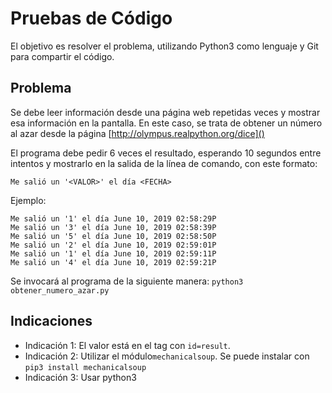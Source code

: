 # Pruebas de Código

El objetivo es resolver el problema, utilizando Python3 
como lenguaje y Git para compartir el código.

## Problema

Se debe leer información desde una página web repetidas veces y mostrar esa información en la pantalla.
En este caso, se trata de obtener un número al azar desde la página [http://olympus.realpython.org/dice]()

El programa debe pedir 6 veces el resultado, esperando 10 
segundos entre intentos y mostrarlo en la salida de la línea 
de comando, con este formato:

`Me salió un '<VALOR>' el día <FECHA>`

Ejemplo:

	Me salió un '1' el día June 10, 2019 02:58:29P
	Me salió un '3' el día June 10, 2019 02:58:39P
	Me salió un '5' el día June 10, 2019 02:58:50P
	Me salió un '2' el día June 10, 2019 02:59:01P
	Me salió un '1' el día June 10, 2019 02:59:11P
	Me salió un '4' el día June 10, 2019 02:59:21P

Se invocará al programa de la siguiente manera:
`python3 obtener_numero_azar.py`

## Indicaciones
* Indicación 1: El valor está en el tag con `id=result`.
* Indicación 2: Utilizar el módulo`mechanicalsoup`.
Se puede instalar con `pip3 install mechanicalsoup`
* Indicación 3: Usar python3

